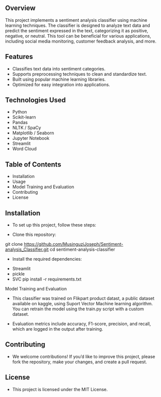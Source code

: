 
## Overview

This project implements a sentiment analysis classifier using machine learning techniques. The classifier is designed to analyze text data and predict the sentiment expressed in the text, categorizing it as positive, negative, or neutral. This tool can be beneficial for various applications, including social media monitoring, customer feedback analysis, and more.

## Features

  * Classifies text data into sentiment categories.
  * Supports preprocessing techniques to clean and standardize text.
  * Built using popular machine learning libraries.
  * Optimized for easy integration into applications.

## Technologies Used
* Python
* Scikit-learn
* Pandas
* NLTK / SpaCy
* Matplotlib / Seaborn
* Jupyter Notebook
* Streamlit
* Word Cloud

## Table of Contents
 * Installation
 * Usage
 * Model Training and Evaluation
 * Contributing
 * License

## Installation
 - To set up this project, follow these steps:

- Clone this repository:

git clone https://github.com/MusinguziJoseph/Sentiment-analysis_Classifier.git
  cd sentiment-analysis-classifier
* Install the required dependencies:
 - Streamlit
 - pickle
 - SVC
pip install -r requirements.txt


Model Training and Evaluation
  * This classifier was trained on Flikpart product datast,  a public dataset available on kaggle, using Suport Vector Machine learning algorithm. You can retrain the model using the train.py script with a custom dataset.

* Evaluation metrics include accuracy, F1-score, precision, and recall, which are logged in the output after training.


## Contributing
  * We welcome contributions! If you’d like to improve this project, please fork the repository, make your changes, and create a pull request.


## License
   * This project is licensed under the MIT License. 
